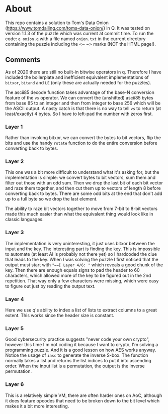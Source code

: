 # About
This repo contains a solution to Tom's Data Onion (https://www.tomdalling.com/toms-data-onion/) in Q. It was tested on version 1.1.3 of the puzzle which was current at commit time.
To run the code: ```q onion.q``` with a file named ```onion.txt``` in the current directory containing the puzzle including the <~ ~> marks (NOT the HTML page!).

## Comments

As of 2020 there are still no built-in bitwise operators in q. Therefore I have included the boilerplate and inefficient equivalent implementations of ```bitxor```, ```bitand``` and ```LE``` (only these are actually needed for the puzzles).

The ascii85 decode function takes advantage of the base-N conversion feature of the ```vs``` operator.
We can convert the (unshifted) ascii85 bytes from base 85 to an integer and then from integer to base 256 which will be the ASCII output.
A nasty catch is that there is no way to tell ```vs``` to return (at least/exactly) 4 bytes. So I have to left-pad the number with zeros first.

### Layer 1
Rather than invoking bitxor, we can convert the bytes to bit vectors, flip the bits and use the handy ```rotate``` function to do the entire conversion before converting back to bytes.

### Layer 2
This one was a bit more difficult to understand what it's asking for, but the implementation is simple:
we convert bytes to bit vectors, sum them and filter out those with an odd sum. Then we drop the last bit of each bit vector and
raze them together, and then cut them up to vectors of length 8 before converting back to bytes.
There are some odd bits at the end that don't add up to a full byte so we drop the last element.

The ability to raze bit vectors together to move from 7-bit to 8-bit vectors made this much easier than what the equivalent thing would look like in classic languages.

### Layer 3
The implementation is very uninteresting, it just uses bitxor between the input and the key. The interesting part is finding the key.
This is impossible to automate (at least AI is probably not there yet) so I hardcoded the clue that leads to the key.
When I was solving the puzzle I first noticed that the output must start with ```"==[ Layer 4/6: "``` which reveals a good chunk of the key.
Then there are enough equals signs to pad the header to 60 characters, which allowed more of the key to be figured out in the 2nd repetition.
That way only a few characters were missing, which were easy to figure out just by reading the output text.

### Layer 4
Here we use q's ability to index a list of lists to extract columns to a great extent. This works since the header size is constant.

### Layer 5
Good cybersecurity practice suggests "never code your own crypto", however this time I'm not coding it because I want to crypto, I'm solving a programming puzzle.
And it is a good lesson on how AES works anyway.
Notice the usage of ```iasc``` to generate the inverse S-box. The function normally takes a list and returns the list indices to put it into ascending order.
When the input list is a permutation, the output is the inverse permutation.

### Layer 6
This is a relatively simple VM, there are often harder ones on AoC, although it does feature opcodes that need to be broken down to the bit level which makes it a bit more interesting.
